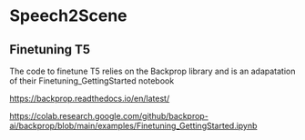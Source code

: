 # Speech2Scene

## Finetuning T5
The code to  finetune T5 relies on the Backprop library and is an adapatation of their Finetuning_GettingStarted notebook 

https://backprop.readthedocs.io/en/latest/


https://colab.research.google.com/github/backprop-ai/backprop/blob/main/examples/Finetuning_GettingStarted.ipynb
